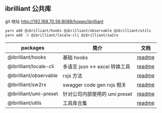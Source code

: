 ## ibrilliant 公共库

git 地址 http://192.168.70.56:8088/hopex/ibrilliant

```bash
yarn add @ibrilliant/hooks @ibrilliant/observable @ibrilliant/utils
yarn add -D @ibrilliant/locale-cli @ibrilliant/sw2rx
```

| packages               | 简介                           | 文档                                      |
| ---------------------- | ------------------------------ | ----------------------------------------- |
| @ibrilliant/hooks      | 基础 hooks                     | [readme](./packages/hooks/README.md)      |
| @ibrilliant/locale-cli | 多语言 json <-> excel 转换工具 | [readme](./packages/locale-cli/README.md) |
| @ibrilliant/observable | rxjs 方法                      | [readme](./packages/observable/README.md) |
| @ibrilliant/sw2rx      | swagger code gen rxjs 相关     | [readme](./packages/sw2rx/README.md)      |
| @ibrilliant/umi-preset | 针对公司内部使用的 umi preset  | [readme](./packages/umi-preset/README.md) |
| @ibrilliant/utils      | 工具库合集                     | [readme](./packages/utils/README.md)      |
